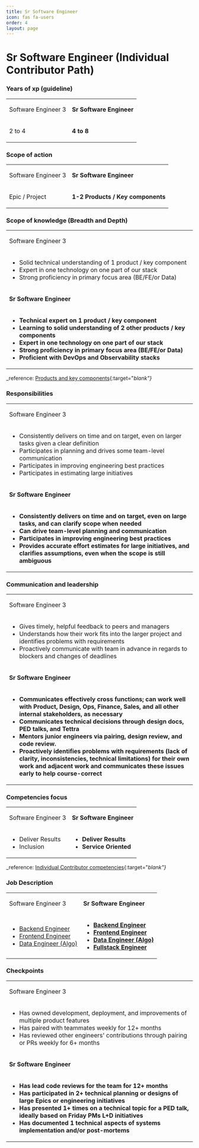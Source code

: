 ```yaml
---
title: Sr Software Engineer
icon: fas fa-users
order: 4
layout: page
---
```


# Sr Software Engineer (Individual Contributor Path)
### Years of xp (guideline)
<table  markdown="1">
<tr>
<td>

Software Engineer 3

</td>
<td style="font-weight:bold">

Sr Software Engineer

</td>
</tr>
<tr>
<td  markdown="1">

2 to 4

</td>
<td  markdown="1" style="font-weight:bold">

4 to 8

</td>
</tr>
</table>


### Scope of action
<table  markdown="1">
<tr>
<td>

Software Engineer 3

</td>
<td style="font-weight:bold">

Sr Software Engineer

</td>
</tr>
<tr>
<td  markdown="1">

Epic / Project

</td>
<td  markdown="1" style="font-weight:bold">

1-2 Products / Key components

</td>
</tr>
</table>


### Scope of knowledge (Breadth and Depth)
<table  markdown="1">
<tr><td>

Software Engineer 3

</td></tr>
<tr><td  markdown="1">

- Solid technical understanding of 1 product / key component
- Expert in one technology on one part of our stack
- Strong proficiency in primary focus area (BE/FE/or Data)

</td></tr>
<tr><td style="font-weight:bold">

Sr Software Engineer

</td></tr>
<tr><td markdown="1" style="font-weight:bold">

- Technical expert on 1 product / key component
- Learning to solid understanding of 2 other products / key components
- Expert in one technology on one part of our stack
- Strong proficiency in primary focus area (BE/FE/or Data)
- Proficient with DevOps and Observability stacks

</td></tr>
</table>


_reference: [Products and key components](https://app.tettra.co/teams/beyondpricing/pages/platform-products-and-key-components){:target="_blank"}_

### Responsibilities
<table  markdown="1">
<tr><td>

Software Engineer 3

</td></tr>
<tr><td  markdown="1">

- Consistently delivers on time and on target, even on larger tasks given a clear definition
- Participates in planning and drives some team-level communication
- Participates in improving engineering best practices
- Participates in estimating large initiatives

</td></tr>
<tr><td style="font-weight:bold">

Sr Software Engineer

</td></tr>
<tr><td markdown="1" style="font-weight:bold">

- Consistently delivers on time and on target, even on large tasks, and can clarify scope when needed
- Can drive team-level planning and communication
- Participates in improving engineering best practices
- Provides accurate effort estimates for large initiatives, and clarifies assumptions, even when the scope is still ambiguous


</td></tr>
</table>


### Communication and leadership
<table  markdown="1">
<tr><td>

Software Engineer 3

</td></tr>
<tr><td  markdown="1">

- Gives timely, helpful feedback to peers and managers
- Understands how their work fits into the larger project and identifies problems with requirements
- Proactively communicate with team in advance in regards to blockers and changes of deadlines

</td></tr>
<tr><td style="font-weight:bold">

Sr Software Engineer

</td></tr>
<tr><td markdown="1" style="font-weight:bold">

- Communicates effectively cross functions; can work well with Product, Design, Ops, Finance, Sales, and all other internal stakeholders, as necessary
- Communicates technical decisions through design docs, PED talks, and Tettra
- Mentors junior engineers via pairing, design review, and code review.
- Proactively identifies problems with requirements (lack of clarity, inconsistencies, technical limitations) for their own work and adjacent work and communicates these issues early to help course-correct

</td></tr>
</table>


### Competencies focus
<table  markdown="1">
<tr>
<td>

Software Engineer 3

</td>
<td style="font-weight:bold">

Sr Software Engineer

</td>
</tr>
<tr>
<td  markdown="1">

- Deliver Results
- Inclusion

</td>
<td  markdown="1" style="font-weight:bold">

- Deliver Results
- Service Oriented

</td>
</tr>
</table>


_reference: [Individual Contributor competencies](https://app.tettra.co/teams/beyondpricing/pages/individual-contributor-competencies-and-trainings){:target="_blank"}_

### Job Description
<table  markdown="1">
<tr>
<td>

Software Engineer 3

</td>
<td style="font-weight:bold">

Sr Software Engineer

</td>
</tr>
<tr>
<td  markdown="1">

- [Backend Engineer](https://docs.google.com/document/d/10VKig1bdGAL84U19PGRNuFRJMcMCgUbkjecydL-t7yA/edit?usp=sharing)
- [Frontend Engineer](https://docs.google.com/document/d/1Wzi1i_KIhe9cz_E4aHXNMAe0MKIKF8wjoZom1grItEY/edit?usp=sharing)
- [Data Engineer (Algo)](https://docs.google.com/document/d/1GGsQfApH5Ee76S4A3YR1klI9VGK4AYArad0FY6S7acA/edit?usp=sharing)

</td>
<td  markdown="1" style="font-weight:bold">

- [Backend Engineer](https://docs.google.com/document/d/1ZrhG2n7VqcpCfkCK85txt6EJhEoKhQplPFtRYhZikGg/edit?usp=sharing)
- [Frontend Engineer](https://docs.google.com/document/d/1HW-qf4jHMaDq5lHOvavL3DiCCL8UE3Yfv4gVaufRzBk/edit?usp=sharing)
- [Data Engineer (Algo)](https://docs.google.com/document/d/1g0fi11JI3xjaWpk5EdJI4PMZY_Jf8xwU8U7opdGYsfY/edit?usp=sharing)
- [Fullstack Engineer](https://docs.google.com/document/d/1HW-qf4jHMaDq5lHOvavL3DiCCL8UE3Yfv4gVaufRzBk/edit?usp=sharing)

</td>
</tr>
</table>


### Checkpoints
<table  markdown="1">
<tr><td>

Software Engineer 3

</td></tr>
<tr><td  markdown="1">

- Has owned development, deployment, and improvements of multiple product features
- Has paired with teammates weekly for 12+ months
- Has reviewed other engineers' contributions through pairing or PRs weekly for 6+ months

</td></tr>
<tr><td style="font-weight:bold">

Sr Software Engineer

</td></tr>
<tr><td markdown="1" style="font-weight:bold">

- Has lead code reviews for the team for 12+ months
- Has participated in 2+ technical planning or designs of large Epics or engineering initiatives
- Has presented 1+ times on a technical topic for a PED talk, ideally based on Friday PMs L+D initiatives
- Has documented 1 technical aspects of systems implementation and/or post-mortems

</td></tr>
</table>


